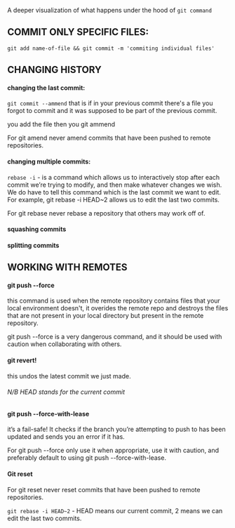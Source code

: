 A deeper visualization of what happens under the hood of `git command`

## COMMIT ONLY SPECIFIC FILES:
`git add name-of-file && git commit -m 'commiting individual files'`

## CHANGING HISTORY
#### changing the last commit:
`git commit --ammend` that is if in your previous commit there's a file you forgot to commit and it was supposed to be part of the previous commit.

you add the file then you git ammend

For git amend never amend commits that have been pushed to remote repositories.

#### changing multiple commits:

`rebase -i` - is a command which allows us to interactively stop after each commit we’re trying to modify, and then make whatever changes we wish. We do have to tell this command which is the last commit we want to edit. For example, git rebase -i HEAD~2 allows us to edit the last two commits.

For git rebase never rebase a repository that others may work off of.

#### squashing commits
#### splitting commits

## WORKING WITH REMOTES
#### git push --force
this command is used when the remote repository contains files that your local environment doesn't, it overides the remote repo and destroys the files that are not present in your local directory but present in the remote repository.

git push --force is a very dangerous command, and it should be used with caution when collaborating with others.

#### git revert!
this undos the latest commit we just made.

###### N/B HEAD stands for the current commit

#### git push --force-with-lease
it’s a fail-safe! It checks if the branch you’re attempting to push to has been updated and sends you an error if it has.

For git push --force only use it when appropriate, use it with caution, and preferably default to using git push --force-with-lease.

#### Git reset
For git reset never reset commits that have been pushed to remote repositories.


`git rebase -i HEAD~2` - HEAD means our current commit, 2 means we can edit the last two commits.